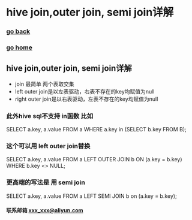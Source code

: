 # hive join,outer join, semi join详解
### [go back](/hive.md)      
### [go home](../README.md)    
 
## hive join,outer join, semi join详解
+ join 最简单 两个表取交集
+ left outer join是以左表驱动，右表不存在的key均赋值为null
+ right outer join是以右表驱动，左表不存在的key均赋值为null
### 此外hive sql不支持 in函数 比如

SELECT a.key, a.value
FROM a
WHERE a.key in (SELECT b.key FROM B);

### 这个可以用 left outer join替换

SELECT a.key, a.value
FROM a LEFT OUTER JOIN b ON (a.key = b.key)
WHERE b.key <> NULL;

### 更高端的写法是  用 semi join

SELECT a.key, a.value
FROM a LEFT SEMI JOIN b on (a.key = b.key);






#### 联系邮箱 xxx_xxx@aliyun.com

